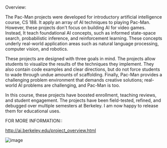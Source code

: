 Overview:                                                                                                   

The Pac-Man projects were developed for introductory artificial intelligence course, CS 188. It apply an array of AI techniques to playing Pac-Man. However, these projects don't focus on building AI for video games. Instead, It teach foundational AI concepts, such as informed state-space search, probabilistic inference, and reinforcement learning. These concepts underly real-world application areas such as natural language processing, computer vision, and robotics.
             
 These projects are designed with three goals in mind. The projects allow students to visualize the results of the techniques they implement. They also contain code examples and clear directions, but do not force students to wade through undue amounts of scaffolding. Finally, Pac-Man provides a challenging problem environment that demands creative solutions; real-world AI problems are challenging, and Pac-Man is too.
                         
In this course, these projects have boosted enrollment, teaching reviews, and student engagement. The projects have been field-tested, refined, and debugged over multiple semesters at Berkeley. I am now happy to release them for educational uses.

FOR MORE INFORMATION::

http://ai.berkeley.edu/project_overview.html

![image](https://github.com/user-attachments/assets/b52e9240-b0a3-4de9-aca0-7429455cc8f4)

